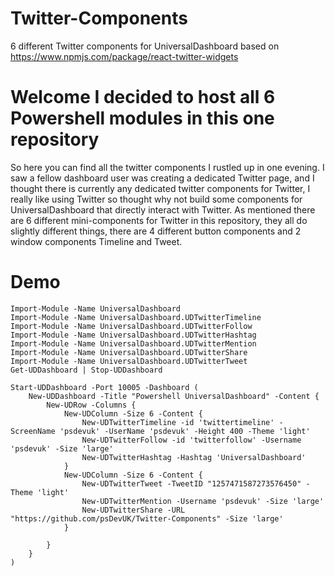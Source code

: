 # Twitter-Components
6 different Twitter components for UniversalDashboard based on https://www.npmjs.com/package/react-twitter-widgets

# Welcome I decided to host all 6 Powershell modules in this one repository

So here you can find all the twitter components I rustled up in one evening. I saw a fellow dashboard user was creating a 
dedicated Twitter page, and I thought there is currently any dedicated twitter components for Twitter, I really like using Twitter
so thought why not build some components for UniversalDashboard that directly interact with Twitter.
  As mentioned there are 6 different mini-components for Twitter in this repository, they all do slightly different things, there 
are 4 different button components and 2 window components Timeline and Tweet. 

# Demo

```
Import-Module -Name UniversalDashboard
Import-Module -Name UniversalDashboard.UDTwitterTimeline
Import-Module -Name UniversalDashboard.UDTwitterFollow
Import-Module -Name UniversalDashboard.UDTwitterHashtag
Import-Module -Name UniversalDashboard.UDTwitterMention
Import-Module -Name UniversalDashboard.UDTwitterShare
Import-Module -Name UniversalDashboard.UDTwitterTweet
Get-UDDashboard | Stop-UDDashboard

Start-UDDashboard -Port 10005 -Dashboard (
    New-UDDashboard -Title "Powershell UniversalDashboard" -Content {
        New-UDRow -Columns {
            New-UDColumn -Size 6 -Content {
                New-UDTwitterTimeline -id 'twittertimeline' -ScreenName 'psdevuk' -UserName 'psdevuk' -Height 400 -Theme 'light'
                New-UDTwitterFollow -id 'twitterfollow' -Username 'psdevuk' -Size 'large'
                New-UDTwitterHashtag -Hashtag 'UniversalDashboard'
            }
            New-UDColumn -Size 6 -Content {
                New-UDTwitterTweet -TweetID "1257471587273576450" -Theme 'light'
                New-UDTwitterMention -Username 'psdevuk' -Size 'large'
                New-UDTwitterShare -URL "https://github.com/psDevUK/Twitter-Components" -Size 'large'
            }

        }
    }
)

```
